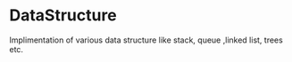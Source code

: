 # DataStructure
Implimentation of various data structure like stack, queue ,linked list, trees etc.
